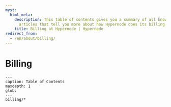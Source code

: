 ```yaml
---
myst:
  html_meta:
    description: This table of contents gives you a summary of all knowledge base
      articles that tell you more about how Hypernode does its billing.
    title: Billing at Hypernode | Hypernode
redirect_from:
  - /en/about/billing/
---
```


# Billing

```{toctree}
---
caption: Table of Contents
maxdepth: 1
glob:
---
billing/*
```

